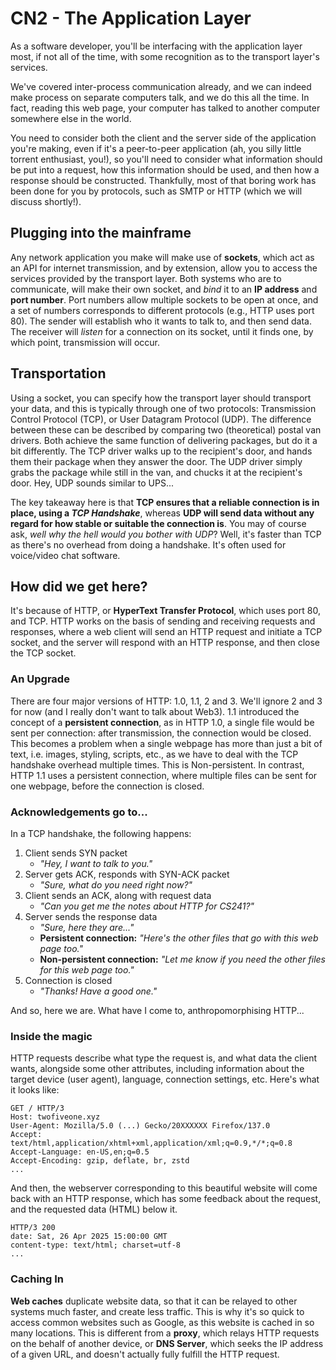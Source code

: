 # CN2 - The Application Layer

As a software developer, you'll be interfacing with the application layer most, if not all of the time, with some recognition as to the transport layer's services.

We've covered inter-process communication already, and we can indeed make process on separate computers talk, and we do this all the time. In fact, reading this web page, your computer has talked to another computer somewhere else in the world.

You need to consider both the client and the server side of the application you're making, even if it's a peer-to-peer application (ah, you silly little torrent enthusiast, you!), so you'll need to consider what information should be put into a request, how this information should be used, and then how a response should be constructed. Thankfully, most of that boring work has been done for you by protocols, such as SMTP or HTTP (which we will discuss shortly!).

## Plugging into the mainframe

Any network application you make will make use of **sockets**, which act as an API for internet transmission, and by extension, allow you to access the services provided by the transport layer. Both systems who are to communicate, will make their own socket, and *bind* it to an **IP address** and **port number**. Port numbers allow multiple sockets to be open at once, and a set of numbers corresponds to different protocols (e.g., HTTP uses port 80). The sender will establish who it wants to talk to, and then send data. The receiver will *listen* for a connection on its socket, until it finds one, by which point, transmission will occur.

## Transportation

Using a socket, you can specify how the transport layer should transport your data, and this is typically through one of two protocols: Transmission Control Protocol (TCP), or User Datagram Protocol (UDP). The difference between these can be described by comparing two (theoretical) postal van drivers. Both achieve the same function of delivering packages, but do it a bit differently. The TCP driver walks up to the recipient's door, and hands them their package when they answer the door. The UDP driver simply grabs the package while still in the van, and chucks it at the recipient's door. Hey, UDP sounds similar to UPS...

The key takeaway here is that **TCP ensures that a reliable connection is in place, using a *TCP Handshake***, whereas **UDP will send data without any regard for how stable or suitable the connection is**. You may of course ask, *well why the hell would you bother with UDP*? Well, it's faster than TCP as there's no overhead from doing a handshake. It's often used for voice/video chat software.

## How did we get here?

It's because of HTTP, or **HyperText Transfer Protocol**, which uses port 80, and TCP. HTTP works on the basis of sending and receiving requests and responses, where a web client will send an HTTP request and initiate a TCP socket, and the server will respond with an HTTP response, and then close the TCP socket.

### An Upgrade

There are four major versions of HTTP: 1.0, 1.1, 2 and 3. We'll ignore 2 and 3 for now (and I really don't want to talk about Web3). 1.1 introduced the concept of a **persistent connection**, as in HTTP 1.0, a single file would be sent per connection: after transmission, the connection would be closed. This becomes a problem when a single webpage has more than just a bit of text, i.e. images, styling, scripts, etc., as we have to deal with the TCP handshake overhead multiple times. This is Non-persistent. In contrast, HTTP 1.1 uses a persistent connection, where multiple files can be sent for one webpage, before the connection is closed.

### Acknowledgements go to...

In a TCP handshake, the following happens:

1. Client sends SYN packet
    - *"Hey, I want to talk to you."*
2. Server gets ACK, responds with SYN-ACK packet
    - *"Sure, what do you need right now?"*
3. Client sends an ACK, along with request data
    - *"Can you get me the notes about HTTP for CS241?"*
4. Server sends the response data
    - *"Sure, here they are..."*
    - **Persistent connection:** *"Here's the other files that go with this web page too."*
    - **Non-persistent connection:** *"Let me know if you need the other files for this web page too."*
5. Connection is closed
    - *"Thanks! Have a good one."*

And so, here we are. What have I come to, anthropomorphising HTTP...

### Inside the magic

HTTP requests describe what type the request is, and what data the client wants, alongside some other attributes, including information about the target device (user agent), language, connection settings, etc. Here's what it looks like:

```http
GET / HTTP/3
Host: twofiveone.xyz
User-Agent: Mozilla/5.0 (...) Gecko/20XXXXXX Firefox/137.0
Accept: text/html,application/xhtml+xml,application/xml;q=0.9,*/*;q=0.8
Accept-Language: en-US,en;q=0.5
Accept-Encoding: gzip, deflate, br, zstd
...
```

And then, the webserver corresponding to this beautiful website will come back with an HTTP response, which has some feedback about the request, and the requested data (HTML) below it.

```http
HTTP/3 200 
date: Sat, 26 Apr 2025 15:00:00 GMT
content-type: text/html; charset=utf-8
...
```

### Caching In

**Web caches** duplicate website data, so that it can be relayed to other systems much faster, and create less traffic. This is why it's so quick to access common websites such as Google, as this website is cached in so many locations. This is different from a **proxy**, which relays HTTP requests on the behalf of another device, or **DNS Server**, which seeks the IP address of a given URL, and doesn't actually fully fulfill the HTTP request.